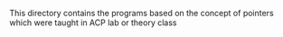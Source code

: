 This directory contains the programs based on the concept of pointers which were taught in ACP lab or theory class
